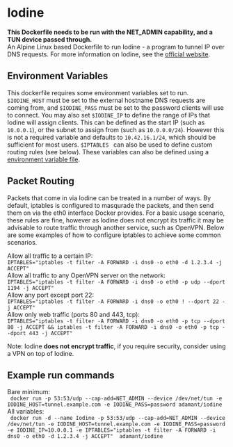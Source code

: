 # Iodine
**This Dockerfile needs to be run with the NET_ADMIN capability, and a TUN device passed through.**  
An Alpine Linux based Dockerfile to run Iodine - a program to tunnel IP over DNS requests. For more information on Iodine, see the [official website](http://code.kryo.se/iodine/).

## Environment Variables
This dockerfile requires some environment variables set to run. ```$IODINE_HOST``` must be set to the external hostname DNS requests are coming from, and ```$IODINE_PASS``` must be set to the password clients will use to connect. You may also set ```$IODINE_IP``` to define the range of IPs that Iodine will assign clients. This can be defined as the start IP (such as ```10.0.0.1```), or the subnet to assign from (such as ```10.0.0.0/24```). However this is not a required variable and defaults to ```10.42.16.1/24```, which should be sufficient for most users. ```$IPTABLES ``` can also be used to define custom routing rules (see below).
These variables can also be defined using a [environment variable file](https://docs.docker.com/engine/reference/commandline/run/#/set-environment-variables-e-env-env-file).

## Packet Routing
Packets that come in via Iodine can be treated in a number of ways. By default, iptables is configured to masqurade the packets, and then send them on via the eth0 interface Docker provides. For a basic usage scenario, these rules are fine, however as Iodine does not encrypt its traffic it may be advisable to route traffic through another service, such as OpenVPN. Below are some examples of how to configure iptables to achieve some common scenarios.

Allow all traffic to a certain IP:  
```IPTABLES="iptables -t filter -A FORWARD -i dns0 -o eth0 -d 1.2.3.4 -j ACCEPT"```  
Allow all traffic to any OpenVPN server on the network:  
```IPTABLES="iptables -t filter -A FORWARD -i dns0 -o eth0 -p udp --dport 1194 -j ACCEPT"```  
Allow any port except port 22:  
```IPTABLES="iptables -t filter -A FORWARD -i dns0 -o eth0 ! --dport 22 -j ACCEPT"```  
Allow only web traffic (ports 80 and 443, tcp):  
```IPTABLES="iptables -t filter -A FORWARD -i dns0 -o eth0 -p tcp --dport 80 -j ACCEPT && iptables -t filter -A FORWARD -i dns0 -o eth0 -p tcp --dport 443 -j ACCEPT"```  

Note: Iodine **does not encrypt traffic**, if you require security, consider using a VPN on top of Iodine.

## Example run commands
Bare minimum:  
``` docker run -p 53:53/udp --cap-add=NET_ADMIN --device /dev/net/tun -e IODINE_HOST=tunnel.example.com -e IODINE_PASS=password adamant/iodine```   
All variables:  
``` docker run -d --name Iodine -p 53:53/udp --cap-add=NET_ADMIN --device /dev/net/tun -e IODINE_HOST=tunnel.example.com -e IODINE_PASS=password -e IODINE_IP=10.0.0.1 -e IPTABLES="iptables -t filter -A FORWARD -i dns0 -o eth0 -d 1.2.3.4 -j ACCEPT"  adamant/iodine```
